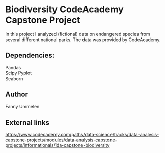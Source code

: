 # Biodiversity CodeAcademy Capstone Project

In this project I analyzed (fictional) data on endangered species from several different national parks. The data was provided by CodeAcademy.

## Dependencies:

Pandas  
Scipy
Pyplot  
Seaborn

## Author

Fanny Ummelen

## External links

https://www.codecademy.com/paths/data-science/tracks/data-analysis-capstone-projects/modules/data-analysis-capstone-projects/informationals/ida-capstone-biodiversity
